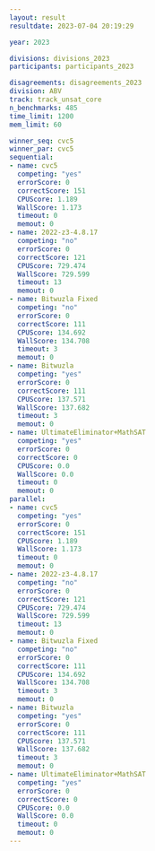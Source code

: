 ```yaml
---
layout: result
resultdate: 2023-07-04 20:19:29

year: 2023

divisions: divisions_2023
participants: participants_2023

disagreements: disagreements_2023
division: ABV
track: track_unsat_core
n_benchmarks: 485
time_limit: 1200
mem_limit: 60

winner_seq: cvc5
winner_par: cvc5
sequential:
- name: cvc5
  competing: "yes"
  errorScore: 0
  correctScore: 151
  CPUScore: 1.189
  WallScore: 1.173
  timeout: 0
  memout: 0
- name: 2022-z3-4.8.17
  competing: "no"
  errorScore: 0
  correctScore: 121
  CPUScore: 729.474
  WallScore: 729.599
  timeout: 13
  memout: 0
- name: Bitwuzla Fixed
  competing: "no"
  errorScore: 0
  correctScore: 111
  CPUScore: 134.692
  WallScore: 134.708
  timeout: 3
  memout: 0
- name: Bitwuzla
  competing: "yes"
  errorScore: 0
  correctScore: 111
  CPUScore: 137.571
  WallScore: 137.682
  timeout: 3
  memout: 0
- name: UltimateEliminator+MathSAT
  competing: "yes"
  errorScore: 0
  correctScore: 0
  CPUScore: 0.0
  WallScore: 0.0
  timeout: 0
  memout: 0
parallel:
- name: cvc5
  competing: "yes"
  errorScore: 0
  correctScore: 151
  CPUScore: 1.189
  WallScore: 1.173
  timeout: 0
  memout: 0
- name: 2022-z3-4.8.17
  competing: "no"
  errorScore: 0
  correctScore: 121
  CPUScore: 729.474
  WallScore: 729.599
  timeout: 13
  memout: 0
- name: Bitwuzla Fixed
  competing: "no"
  errorScore: 0
  correctScore: 111
  CPUScore: 134.692
  WallScore: 134.708
  timeout: 3
  memout: 0
- name: Bitwuzla
  competing: "yes"
  errorScore: 0
  correctScore: 111
  CPUScore: 137.571
  WallScore: 137.682
  timeout: 3
  memout: 0
- name: UltimateEliminator+MathSAT
  competing: "yes"
  errorScore: 0
  correctScore: 0
  CPUScore: 0.0
  WallScore: 0.0
  timeout: 0
  memout: 0
---
```

